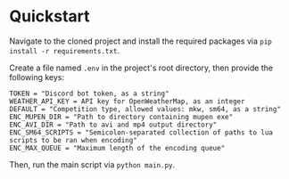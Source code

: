 # Quickstart

Navigate to the cloned project and install the required packages via `pip install -r requirements.txt`.

Create a file named `.env` in the project's root directory, then provide the following keys:

```
TOKEN = "Discord bot token, as a string"
WEATHER_API_KEY = API key for OpenWeatherMap, as an integer
DEFAULT = "Competition type, allowed values: mkw, sm64, as a string"
ENC_MUPEN_DIR = "Path to directory containing mupen exe"
ENC_AVI_DIR = "Path to avi and mp4 output directory"
ENC_SM64_SCRIPTS = "Semicolon-separated collection of paths to lua scripts to be ran when encoding"
ENC_MAX_QUEUE = "Maximum length of the encoding queue"
```

Then, run the main script via `python main.py`.